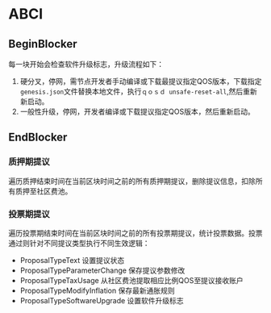 # ABCI

## BeginBlocker

每一块开始会检查软件升级标志，升级流程如下：

1. 硬分叉，停网，需节点开发者手动编译或下载最提议指定QOS版本，下载指定`genesis.json`文件替换本地文件，执行`ｑｏｓｄ unsafe-reset-all`,然后重新新启动。
2. 一般性升级，停网，开发者编译或下载提议指定QOS版本，然后重新启动。

## EndBlocker

### 质押期提议

遍历质押结束时间在当前区块时间之前的所有质押期提议，删除提议信息，扣除所有质押至社区费池。

### 投票期提议

遍历投票期结束时间在当前区块时间之前的所有投票期提议，统计投票数据。投票通过则针对不同提议类型执行不同生效逻辑：

- ProposalTypeText 设置提议状态
- ProposalTypeParameterChange 保存提议参数修改
- ProposalTypeTaxUsage 从社区费池提取相应比例QOS至提议接收账户
- ProposalTypeModifyInflation 保存最新通胀规则
- ProposalTypeSoftwareUpgrade 设置软件升级标志